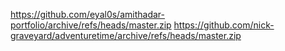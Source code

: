 https://github.com/eyal0s/amithadar-portfolio/archive/refs/heads/master.zip
https://github.com/nick-graveyard/adventuretime/archive/refs/heads/master.zip
